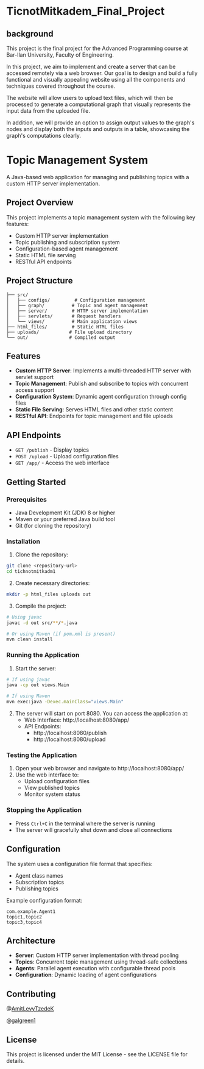# TicnotMitkadem_Final_Project

## background
This project is the final project for the Advanced Programming course at Bar-Ilan University, Faculty of Engineering.

In this project, we aim to implement and create a server that can be accessed remotely via a web browser.
Our goal is to design and build a fully functional and visually appealing website using all the components and techniques covered throughout the course.

The website will allow users to upload text files, which will then be processed to generate a computational graph that visually represents the input data from the uploaded file.

In addition, we will provide an option to assign output values to the graph's nodes and display both the inputs and outputs in a table, showcasing the graph's computations clearly.


# Topic Management System

A Java-based web application for managing and publishing topics with a custom HTTP server implementation.

## Project Overview

This project implements a topic management system with the following key features:
- Custom HTTP server implementation
- Topic publishing and subscription system
- Configuration-based agent management
- Static HTML file serving
- RESTful API endpoints

## Project Structure

```
├── src/
│   ├── configs/         # Configuration management
│   ├── graph/          # Topic and agent management
│   ├── server/         # HTTP server implementation
│   ├── servlets/       # Request handlers
│   └── views/          # Main application views
├── html_files/         # Static HTML files
├── uploads/           # File upload directory
└── out/               # Compiled output
```

## Features

- **Custom HTTP Server**: Implements a multi-threaded HTTP server with servlet support
- **Topic Management**: Publish and subscribe to topics with concurrent access support
- **Configuration System**: Dynamic agent configuration through config files
- **Static File Serving**: Serves HTML files and other static content
- **RESTful API**: Endpoints for topic management and file uploads

## API Endpoints

- `GET /publish` - Display topics
- `POST /upload` - Upload configuration files
- `GET /app/` - Access the web interface

## Getting Started

### Prerequisites

- Java Development Kit (JDK) 8 or higher
- Maven or your preferred Java build tool
- Git (for cloning the repository)

### Installation

1. Clone the repository:
```bash
git clone <repository-url>
cd tichnotmitkadm1
```

2. Create necessary directories:
```bash
mkdir -p html_files uploads out
```

3. Compile the project:
```bash
# Using javac
javac -d out src/**/*.java

# Or using Maven (if pom.xml is present)
mvn clean install
```

### Running the Application

1. Start the server:
```bash
# If using javac
java -cp out views.Main

# If using Maven
mvn exec:java -Dexec.mainClass="views.Main"
```

2. The server will start on port 8080. You can access the application at:
   - Web Interface: http://localhost:8080/app/
   - API Endpoints: 
     - http://localhost:8080/publish
     - http://localhost:8080/upload

### Testing the Application

1. Open your web browser and navigate to http://localhost:8080/app/
2. Use the web interface to:
   - Upload configuration files
   - View published topics
   - Monitor system status

### Stopping the Application

- Press `Ctrl+C` in the terminal where the server is running
- The server will gracefully shut down and close all connections

## Configuration

The system uses a configuration file format that specifies:
- Agent class names
- Subscription topics
- Publishing topics

Example configuration format:
```
com.example.Agent1
topic1,topic2
topic3,topic4
```

## Architecture

- **Server**: Custom HTTP server implementation with thread pooling
- **Topics**: Concurrent topic management using thread-safe collections
- **Agents**: Parallel agent execution with configurable thread pools
- **Configuration**: Dynamic loading of agent configurations

## Contributing
@[AmitLevyTzedeK](https://github.com/AmitLevyTzedek)

@[galgreen1](https://github.com/galgreen1)


## License

This project is licensed under the MIT License - see the LICENSE file for details.
